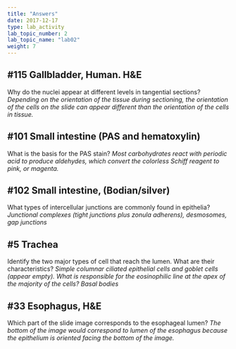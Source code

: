 ```yaml
---
title: "Answers"
date: 2017-12-17
type: lab_activity
lab_topic_number: 2
lab_topic_name: "lab02"
weight: 7
---
```

<div class="entrybody">

<h2>#115 Gallbladder, Human. <span class="caps">H&amp;E</span></h2>
<p>Why do the nuclei appear at different levels in tangential sections? <i>Depending on the orientation of the tissue during sectioning, the orientation of the cells on the slide can appear different than the orientation of the cells in tissue.</i></p>

<h2>#101 Small intestine (PAS and hematoxylin)</h2>
<p>What is the basis for the <span class="caps">PAS </span>stain? <i>Most carbohydrates react with periodic acid to produce aldehydes, which convert the colorless Schiff reagent to pink, or magenta.</i></p>

<h2> #102 Small intestine, (Bodian/silver)</h2>
What types of intercellular junctions are commonly found in epithelia? <i>Junctional complexes (tight junctions plus zonula adherens), desmosomes, gap junctions</i></p>

<h2>#5 Trachea</h2>
<p>Identify the two major types of cell that reach the lumen. What are their characteristics? <i>Simple columnar ciliated epithelial cells and goblet cells (appear empty). What is responsible for the eosinophilic line at the apex of the majority of the cells? Basal bodies</i></p>

<h2> #33 Esophagus, <span class="caps">H&amp;E</span></h2>
<p>Which part of the slide image corresponds to the esophageal lumen? <i>The bottom of the image would correspond to lumen of the esophagus because the epithelium is oriented facing the bottom of the image.</i></p>
						
						
</div>
